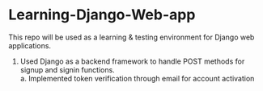 # Learning-Django-Web-app
This repo will be used as a learning & testing environment for Django web applications.  
1. Used Django as a backend framework to handle POST methods for signup and signin functions.  
  a. Implemented token verification through email for account activation
